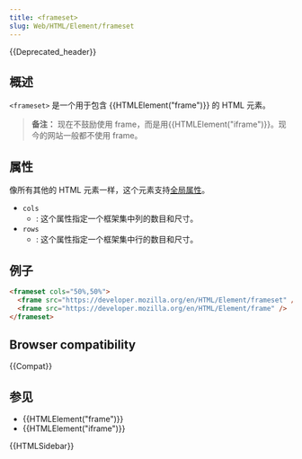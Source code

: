 ```yaml
---
title: <frameset>
slug: Web/HTML/Element/frameset
---
```


{{Deprecated_header}}

## 概述

`<frameset>` 是一个用于包含 {{HTMLElement("frame")}} 的 HTML 元素。

> **备注：** 现在不鼓励使用 frame，而是用{{HTMLElement("iframe")}}。现今的网站一般都不使用 frame。

## 属性

像所有其他的 HTML 元素一样，这个元素支持[全局属性](/zh-CN/HTML/Global_attributes)。

- `cols`
  - : 这个属性指定一个框架集中列的数目和尺寸。
- `rows`
  - : 这个属性指定一个框架集中行的数目和尺寸。

## 例子

```html
<frameset cols="50%,50%">
  <frame src="https://developer.mozilla.org/en/HTML/Element/frameset" />
  <frame src="https://developer.mozilla.org/en/HTML/Element/frame" />
</frameset>
```

## Browser compatibility

{{Compat}}

## 参见

- {{HTMLElement("frame")}}
- {{HTMLElement("iframe")}}

{{HTMLSidebar}}
